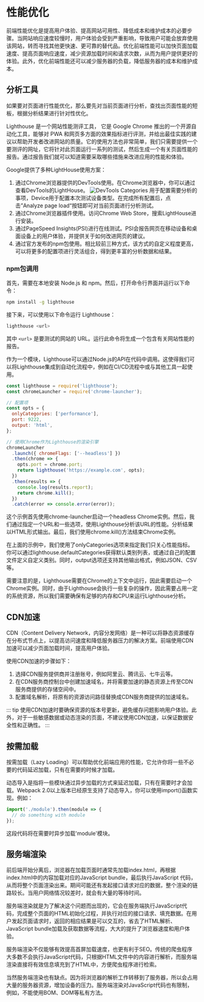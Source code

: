 # 性能优化
前端性能优化是提高用户体验、提高网站可用性、降低成本和维护成本的必要步骤。当网站响应速度较慢时，用户体验会受到严重影响，导致用户可能会放弃使用该网站，转而寻找其他更快速、更可靠的替代品。优化前端性能可以加快页面加载速度、提高页面响应速度，减少资源加载时间和请求次数，从而为用户提供更好的体验。此外，优化前端性能还可以减少服务器的负载，降低服务器的成本和维护成本。

## 分析工具
如果要对页面进行性能优化，那么要先对当前页面进行分析，查找出页面性能的短板，根据分析结果进行针对性优化。

Lighthouse 是一个网站性能测评工具， 它是 Google Chrome 推出的一个开源自动化工具，能够对 PWA 和网页多方面的效果指标进行评测，并给出最佳实践的建议以帮助开发者改进网站的质量。它的使用方法也非常简单，我们只需要提供一个要测评的网址，它将针对此页面运行一系列的测试，然后生成一个有关页面性能的报告。通过报告我们就可以知道需要采取哪些措施来改进应用的性能和体验。

Google提供了多种LightHouse使用方案：
1. 通过Chrome浏览器提供的DevTools使用。在Chrome浏览器中，你可以通过查看DevTools的LightHouse。
  ![DevTools](@assets/lignthouse_devtools.png)
Categories 用于配置需要分析的事项，Device用于配置本次测试设备类型。在完成所有配置后，点击”Analyze page load“按钮即可对当前页面进行分析测试。
2. 通过Chrome浏览器插件使用。访问Chrome Web Store，搜索LightHouse进行安装。
3. 通过PageSpeed Insights(PSI)进行在线测试。PSI会报告网页在移动设备和桌面设备上的用户体验，并提供关于如何改进网页的建议。
4. 通过官方发布的npm包使用。相比较前三种方式，该方式的自定义程度更高，可以将更多的配置项进行灵活组合，得到更丰富的分析数据和结果。
### npm包调用
首先，需要在本地安装 Node.js 和 npm。然后，打开命令行界面并运行以下命令：
```bash
npm install -g lighthouse
```
接下来，可以使用以下命令运行 Lighthouse：
```bash
lighthouse <url>
```
其中 `<url>` 是要测试的网站的 URL。运行此命令将生成一个包含有关网站性能的报告。

作为一个模块，Lighthouse可以通过Node.js的API在代码中调用。这使得我们可以将Lighthouse集成到自动化流程中，例如在CI/CD流程中或与其他工具一起使用。
```js
const lighthouse = require('lighthouse');
const chromeLauncher = require('chrome-launcher');

// 配置项
const opts = {
  onlyCategories: ['performance'],
  port: 9222,
  output: 'html',
};

// 使用Chrome作为Lighthouse的渲染引擎
chromeLauncher
  .launch({ chromeFlags: ['--headless'] })
  .then(chrome => {
    opts.port = chrome.port;
    return lighthouse('https://example.com', opts);
  })
  .then(results => {
    console.log(results.report);
    return chrome.kill();
  })
  .catch(error => console.error(error));
```

这个示例首先使用chrome-launcher启动一个headless Chrome实例。然后，我们通过指定一个URL和一些选项，使用Lighthouse分析该URL的性能。分析结果以HTML形式输出。最后，我们使用chrome.kill()方法结束Chrome实例。

在上面的示例中，我们使用了onlyCategories选项来指定我们只关心性能指标。你可以通过lighthouse.defaultCategories获得默认类别列表，或通过自己的配置文件定义自定义类别。同时，output选项还支持其他输出格式，例如JSON、CSV等。

需要注意的是，Lighthouse需要在Chrome的上下文中运行，因此需要启动一个Chrome实例。同时，由于Lighthouse会执行一些复杂的操作，因此需要占用一定的系统资源，所以我们需要确保有足够的内存和CPU来运行Lighthouse分析。

## CDN加速
CDN（Content Delivery Network，内容分发网络）是一种可以将静态资源缓存在分布式节点上，以提高访问速度和降低服务器压力的解决方案。前端使用CDN加速可以减少页面加载时间，提高用户体验。

使用CDN加速的步骤如下：

1. 选择CDN服务提供商并注册账号，例如阿里云、腾讯云、七牛云等。
2. 在CDN服务商控制台中创建加速域名，并将需要加速的静态资源上传至CDN服务商提供的存储空间中。
3. 配置域名解析，将原有的资源访问路径替换成CDN服务商提供的加速域名。

::: tip
使用CDN加速时要确保资源的版本号更新，避免缓存问题影响用户体验。此外，对于一些敏感数据或动态渲染的页面，不建议使用CDN加速，以保证数据安全性和正确性。
:::

## 按需加载
按需加载（Lazy Loading）可以帮助优化前端应用的性能，它允许你将一些不必要的代码延迟加载，只有在需要的时候才加载。

动态导入是指将一些模块通过异步加载的方式来延迟加载，只有在需要时才会加载。Webpack 2.0以上版本已经原生支持了动态导入，你可以使用import()函数实现。例如：
```js
import('./module').then(module => {
  // do something with module
});
```
这段代码将在需要时异步加载'module'模块。

## 服务端渲染
前后端开始分离后，浏览器在加载页面时通常先加载index.html，再根据index.html中的内容加载对应的JavaScript bundle，最后执行JavaScript 代码，从而将整个页面渲染出来。期间可能还有发起接口请求对应的数据，整个渲染的链路较长。当用户网络情况较差时，就会有大量的等待时间。

服务端渲染就是为了解决这个问题而出现的，它会在服务端执行JavaScript代码，完成整个页面的HTML初始化过程，并执行对应的接口请求、填充数据。在用户发起页面请求时，返回的相应结果是可以交互的，省去了HTML解析、JavaScript bundle加载及获取数据等流程，大大的提升了浏览器速度和用户体验。

服务端渲染不仅能够有效提高首屏加载速度，也更有利于SEO。传统的爬虫程序大多数不会执行JavaScript代码，只根据HTML文件中的内容进行解析，而服务端渲染直接将有效信息填充到了HTML中，方便爬虫程序进行检索。

当然服务端渲染也有缺点。因为将浏览器的解析工作转移到了服务器，所以会占用大量的服务器资源，增加设备的压力。服务端渲染对JavaScript代码也有限制，例如，不能使用BOM、DOM等私有方法。